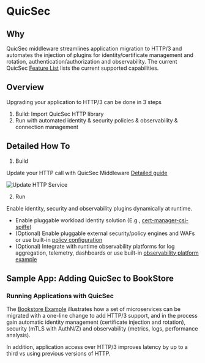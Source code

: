# QuicSec

## Why



QuicSec middleware streamlines application migration to HTTP/3 and automates the injection of plugins for identity/certificate management and rotation, authentication/authorization and observability. The current QuicSec [Feature List](docs/Features.md) lists the current supported capabilities.

## Overview

Upgrading your application to HTTP/3 can be done in 3 steps
1. Build: Import QuicSec HTTP library  
2. Run with automated identity & security policies & observability & connection management


## Detailed How To

1. Build

Update your HTTP call with QuicSec Middleware [Detailed guide](https://quicsec.io/docs/porting)

![Update HTTP Service](https://quicsec.io/images/desktop/quicsec-listen-and-serve.png)

2. Run

Enable identity, security and observability plugins dynamically at runtime.

* Enable pluggable workload identity solution (E.g., [cert-manager-csi-spiffe](https://github.com/quicsec/quicsec/blob/main/examples/bookstore/CERT-MANAGER.md))
* (Optional) Enable pluggable external security/policy engines and WAFs or use built-in [policy configuration](https://quicsec.io/docs/use-cases/mtls)
* (Optional) Integrate with runtime observability platforms for log aggregation, telemetry, dashboards or use built-in [observability platform example](https://quicsec.io/docs/use-cases/observability)

## Sample App: Adding QuicSec to BookStore

### Running Applications with QuicSec

The [Bookstore Example](https://quicsec.io/docs/example-bookstore) illustrates how a set of microservices can be migrated with a one-line change to add HTTP/3 support, and in the process gain automatic identity management (certificate injection and rotation), security (mTLS with AuthN/Z) and observability (metrics, logs, performance analysis).

In addition, application access over HTTP/3 improves latency by up to a third vs using previous versions of HTTP.
